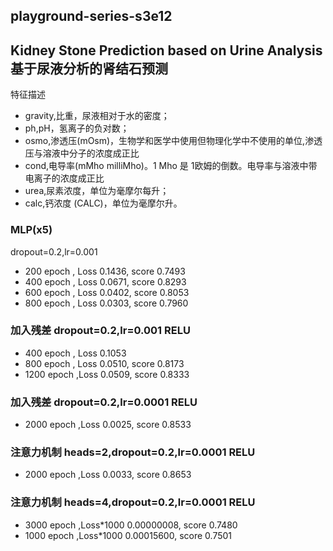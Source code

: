 ## playground-series-s3e12
## Kidney Stone Prediction based on Urine Analysis基于尿液分析的肾结石预测
特征描述
* gravity,比重，尿液相对于水的密度；
* ph,pH，氢离子的负对数；
* osmo,渗透压(mOsm)，生物学和医学中使用但物理化学中不使用的单位,渗透压与溶液中分子的浓度成正比
* cond,电导率(mMho milliMho)。1 Mho 是 1欧姆的倒数。电导率与溶液中带电离子的浓度成正比
* urea,尿素浓度，单位为毫摩尔每升；
* calc,钙浓度 (CALC)，单位为毫摩尔升。


### MLP(x5)
dropout=0.2,lr=0.001
* 200 epoch , Loss 0.1436, score 0.7493
* 400 epoch , Loss 0.0671, score 0.8293
* 600 epoch , Loss 0.0402, score 0.8053
* 800 epoch , Loss 0.0303, score 0.7960
### 加入残差 dropout=0.2,lr=0.001 RELU
* 400 epoch , Loss 0.1053
* 800 epoch , Loss 0.0510, score 0.8173
* 1200 epoch ,Loss 0.0509, score 0.8333
### 加入残差 dropout=0.2,lr=0.0001 RELU
* 2000 epoch ,Loss 0.0025, score 0.8533
### 注意力机制 heads=2,dropout=0.2,lr=0.0001 RELU
* 2000 epoch ,Loss 0.0033, score 0.8653
### 注意力机制 heads=4,dropout=0.2,lr=0.0001 RELU
* 3000 epoch ,Loss*1000 0.00000008, score 0.7480
* 1000 epoch ,Loss*1000 0.00015600, score 0.7501